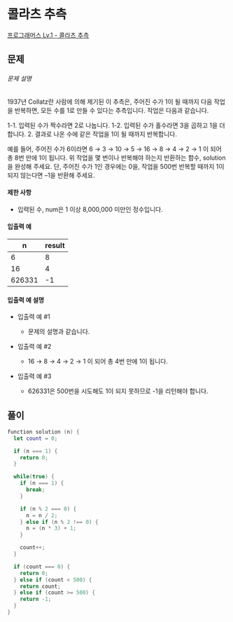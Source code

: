 <!-- @format -->

# 콜라츠 추측

[프로그래머스 Lv.1 - 콜라츠 추측](https://school.programmers.co.kr/learn/courses/30/lessons/12943)

## 문제

###### 문제 설명

1937년 Collatz란 사람에 의해 제기된 이 추측은, 주어진 수가 1이 될 때까지 다음 작업을 반복하면, 모든 수를 1로 만들 수 있다는 추측입니다. 작업은 다음과 같습니다.

1-1. 입력된 수가 짝수라면 2로 나눕니다.
1-2. 입력된 수가 홀수라면 3을 곱하고 1을 더합니다. 2. 결과로 나온 수에 같은 작업을 1이 될 때까지 반복합니다.

예를 들어, 주어진 수가 6이라면 6 → 3 → 10 → 5 → 16 → 8 → 4 → 2 → 1 이 되어 총 8번 만에 1이 됩니다. 위 작업을 몇 번이나 반복해야 하는지 반환하는 함수, solution을 완성해 주세요. 단, 주어진 수가 1인 경우에는 0을, 작업을 500번 반복할 때까지 1이 되지 않는다면 –1을 반환해 주세요.

#### 제한 사항

- 입력된 수, num은 1 이상 8,000,000 미만인 정수입니다.

#### 입출력 예

| n      | result |
| ------ | ------ |
| 6      | 8      |
| 16     | 4      |
| 626331 | -1     |

#### 입출력 예 설명

- 입출력 예 #1

  - 문제의 설명과 같습니다.

- 입출력 예 #2

  - 16 → 8 → 4 → 2 → 1 이 되어 총 4번 만에 1이 됩니다.

- 입출력 예 #3

  - 626331은 500번을 시도해도 1이 되지 못하므로 -1을 리턴해야 합니다.

## 풀이

```swift
function solution (n) {
  let count = 0;

  if (n === 1) {
    return 0;
  }

  while(true) {
    if (n === 1) {
      break;
    }

    if (n % 2 === 0) {
      n = n / 2;
    } else if (n % 2 !== 0) {
      n = (n * 3) + 1;
    }

    count++;
  }

  if (count === 0) {
    return 0;
  } else if (count < 500) {
    return count;
  } else if (count >= 500) {
    return -1;
  }
}
```
